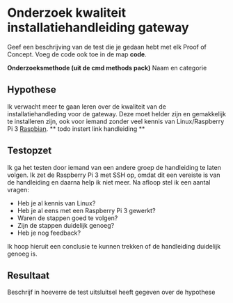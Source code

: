 Onderzoek kwaliteit installatiehandleiding gateway
===============================

Geef een beschrijving van de test die je gedaan hebt met elk Proof of Concept. Voeg 
 de code ook toe in de map **code**.

**Onderzoeksmethode (uit de cmd methods pack)**
Naam en categorie

## Hypothese
Ik verwacht meer te gaan leren over de kwaliteit van de installatiehandleding voor de gateway. Deze moet helder zijn en gemakkelijk te installeren zijn, ook voor iemand zonder veel kennis van Linux/Raspberry Pi 3 [Raspbian](https://www.raspberrypi.org/downloads/raspbian/).
** todo instert link handleiding **

## Testopzet 
Ik ga het testen door iemand van een andere groep de handleiding te laten volgen. Ik zet de Raspberry Pi 3 met SSH op, omdat dit een vereiste is van de handleiding en daarna help ik niet meer. Na afloop stel ik een aantal vragen:

- Heb je al kennis van Linux?
- Heb je al eens met een Raspberry Pi 3 gewerkt?
- Waren de stappen goed te volgen?
- Zijn de stappen duidelijk genoeg?
- Heb je nog feedback?
 
 Ik hoop hieruit een conclusie te kunnen trekken of de handleiding duidelijk genoeg is. 
 
## Resultaat
Beschrijf in hoeverre de test uitsluitsel heeft gegeven 
over de hypothese

